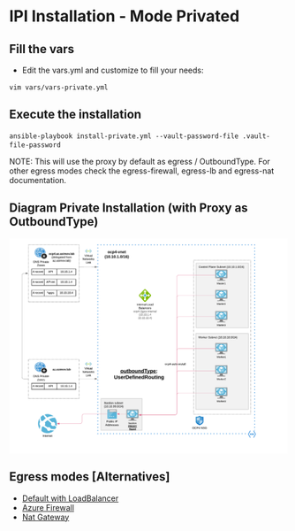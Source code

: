 # IPI Installation - Mode Privated

## Fill the vars

* Edit the vars.yml and customize to fill your needs:

```
vim vars/vars-private.yml
```

## Execute the installation

```
ansible-playbook install-private.yml --vault-password-file .vault-file-password
```

NOTE: This will use the proxy by default as egress / OutboundType. For other egress modes check the egress-firewall, egress-lb and egress-nat documentation.

## Diagram Private Installation (with Proxy as OutboundType)

<img align="center" width="750" src="pics/egress_azure_proxy.png">

## Egress modes [Alternatives]

* [Default with LoadBalancer](/docs/egress-default.md)
* [Azure Firewall](/docs/egress-firewall.md)
* [Nat Gateway](/docs/egress-nat.md)


